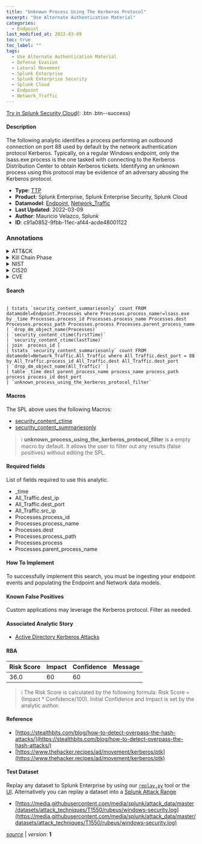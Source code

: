 ```yaml
---
title: "Unknown Process Using The Kerberos Protocol"
excerpt: "Use Alternate Authentication Material"
categories:
  - Endpoint
last_modified_at: 2022-03-09
toc: true
toc_label: ""
tags:
  - Use Alternate Authentication Material
  - Defense Evasion
  - Lateral Movement
  - Splunk Enterprise
  - Splunk Enterprise Security
  - Splunk Cloud
  - Endpoint
  - Network_Traffic
---
```




[Try in Splunk Security Cloud](https://www.splunk.com/en_us/cyber-security.html){: .btn .btn--success}

#### Description

The following analytic identifies a process performing an outbound connection on port 88 used by default by the network authentication protocol Kerberos. Typically, on a regular Windows endpoint, only the lsass.exe process is the one tasked with connecting to the Kerberos Distribution Center to obtain Kerberos tickets. Identifying an unknown process using this protocol may be evidence of an adversary abusing the Kerberos protocol.

- **Type**: [TTP](https://github.com/splunk/security_content/wiki/Detection-Analytic-Types)
- **Product**: Splunk Enterprise, Splunk Enterprise Security, Splunk Cloud
- **Datamodel**: [Endpoint](https://docs.splunk.com/Documentation/CIM/latest/User/Endpoint), [Network_Traffic](https://docs.splunk.com/Documentation/CIM/latest/User/NetworkTraffic)
- **Last Updated**: 2022-03-09
- **Author**: Mauricio Velazco, Splunk
- **ID**: c91a0852-9fbb-11ec-af44-acde48001122

### Annotations
<details>
  <summary>ATT&CK</summary>

<div markdown="1">

#### [ATT&CK](https://attack.mitre.org/)

| ID          | Technique   | Tactic         |
| ----------- | ----------- |--------------- |
| [T1550](https://attack.mitre.org/techniques/T1550/) | Use Alternate Authentication Material | Defense Evasion, Lateral Movement |

</div>
</details>


<details>
  <summary>Kill Chain Phase</summary>

<div markdown="1">

* Reconnaissance


</div>
</details>


<details>
  <summary>NIST</summary>

<div markdown="1">



</div>
</details>

<details>
  <summary>CIS20</summary>

<div markdown="1">



</div>
</details>

<details>
  <summary>CVE</summary>

<div markdown="1">


</div>
</details>


#### Search

```

| tstats `security_content_summariesonly` count FROM datamodel=Endpoint.Processes where Processes.process_name!=lsass.exe by _time Processes.process_id Processes.process_name Processes.dest Processes.process_path Processes.process Processes.parent_process_name 
| `drop_dm_object_name(Processes)` 
| `security_content_ctime(firstTime)` 
| `security_content_ctime(lastTime)` 
| join  process_id [
| tstats `security_content_summariesonly` count FROM datamodel=Network_Traffic.All_Traffic where All_Traffic.dest_port = 88 by All_Traffic.process_id All_Traffic.dest All_Traffic.dest_port 
| `drop_dm_object_name(All_Traffic)` ] 
| table _time dest parent_process_name process_name process_path process process_id dest_port 
| `unknown_process_using_the_kerberos_protocol_filter`
```

#### Macros
The SPL above uses the following Macros:
* [security_content_ctime](https://github.com/splunk/security_content/blob/develop/macros/security_content_ctime.yml)
* [security_content_summariesonly](https://github.com/splunk/security_content/blob/develop/macros/security_content_summariesonly.yml)

> :information_source:
> **unknown_process_using_the_kerberos_protocol_filter** is a empty macro by default. It allows the user to filter out any results (false positives) without editing the SPL.



#### Required fields
List of fields required to use this analytic.
* _time
* All_Traffic.dest_ip
* All_Traffic.dest_port
* All_Traffic.src_ip
* Processes.process_id
* Processes.process_name
* Processes.dest
* Processes.process_path
* Processes.process
* Processes.parent_process_name



#### How To Implement
To successfully implement this search, you must be ingesting your endpoint events and populating the Endpoint and Network data models.
#### Known False Positives
Custom applications may leverage the Kerberos protocol. Filter as needed.

#### Associated Analytic Story
* [Active Directory Kerberos Attacks](/stories/active_directory_kerberos_attacks)




#### RBA

| Risk Score  | Impact      | Confidence   | Message      |
| ----------- | ----------- |--------------|--------------|
| 36.0 | 60 | 60 |  |


> :information_source:
> The Risk Score is calculated by the following formula: Risk Score = (Impact * Confidence/100). Initial Confidence and Impact is set by the analytic author.


#### Reference

* [https://stealthbits.com/blog/how-to-detect-overpass-the-hash-attacks/](https://stealthbits.com/blog/how-to-detect-overpass-the-hash-attacks/)
* [https://www.thehacker.recipes/ad/movement/kerberos/ptk](https://www.thehacker.recipes/ad/movement/kerberos/ptk)



#### Test Dataset
Replay any dataset to Splunk Enterprise by using our [`replay.py`](https://github.com/splunk/attack_data#using-replaypy) tool or the [UI](https://github.com/splunk/attack_data#using-ui).
Alternatively you can replay a dataset into a [Splunk Attack Range](https://github.com/splunk/attack_range#replay-dumps-into-attack-range-splunk-server)

* [https://media.githubusercontent.com/media/splunk/attack_data/master/datasets/attack_techniques/T1550/rubeus/windows-security.log](https://media.githubusercontent.com/media/splunk/attack_data/master/datasets/attack_techniques/T1550/rubeus/windows-security.log)



[*source*](https://github.com/splunk/security_content/tree/develop/detections/endpoint/unknown_process_using_the_kerberos_protocol.yml) \| *version*: **1**